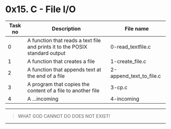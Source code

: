 # 0x15. C - File I/O

| Task no | Description                                                                  | File name               |
| ------- | ---------------------------------------------------------------------------- | ----------------------- |
| 0       | A function that reads a text file and prints it to the POSIX standard output | 0-read_textfile.c       |
| 1       | A function that creates a file                                               | 1-create_file.c         |
| 2       | A function that appends text at the end of a file                            | 2-append_text_to_file.c |
| 3       | A program that copies the content of a file to another file                  | 3-cp.c                  |
| 4       | A ...incoming                                                                | 4-incoming              |

---

> WHAT GOD CANNOT DO DOES NOT EXIST!

---
